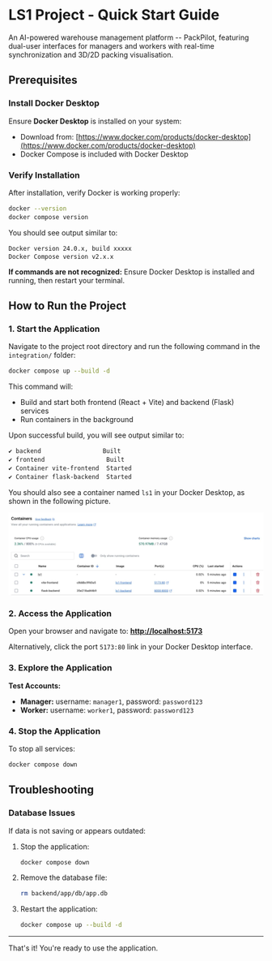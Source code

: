 # LS1 Project - Quick Start Guide

An AI-powered warehouse management platform -- PackPilot, featuring dual-user interfaces for managers and workers with real-time synchronization and 3D/2D packing visualisation.

## Prerequisites

### Install Docker Desktop

Ensure **Docker Desktop** is installed on your system:
- Download from: [https://www.docker.com/products/docker-desktop](https://www.docker.com/products/docker-desktop)
- Docker Compose is included with Docker Desktop

### Verify Installation

After installation, verify Docker is working properly:

```bash
docker --version
docker compose version
```

You should see output similar to:
```
Docker version 24.0.x, build xxxxx
Docker Compose version v2.x.x
```

**If commands are not recognized:** Ensure Docker Desktop is installed and running, then restart your terminal.

## How to Run the Project

### 1. Start the Application

Navigate to the project root directory and run the following command in the `integration/` folder:

```bash
docker compose up --build -d
```

This command will:
- Build and start both frontend (React + Vite) and backend (Flask) services
- Run containers in the background

Upon successful build, you will see output similar to:

```bash
✔ backend                 Built                                                                                                                0.0s 
✔ frontend                 Built                                                                                                                0.0s 
✔ Container vite-frontend  Started                                                                                                              1.2s 
✔ Container flask-backend  Started  
```

You should also see a container named `ls1` in your Docker Desktop, as shown in the following picture.

![Docker Desktop Containers](docker-containers.png)

### 2. Access the Application

Open your browser and navigate to: **[http://localhost:5173](http://localhost:5173)**

Alternatively, click the port `5173:80` link in your Docker Desktop interface.

### 3. Explore the Application

**Test Accounts:** 
- **Manager:** username: `manager1`, password: `password123`
- **Worker:** username: `worker1`, password: `password123`

### 4. Stop the Application

To stop all services:

```bash
docker compose down
```

## Troubleshooting

### Database Issues

If data is not saving or appears outdated:

1. Stop the application:
   ```bash
   docker compose down
   ```

2. Remove the database file:
   ```bash
   rm backend/app/db/app.db
   ```

3. Restart the application:
   ```bash
   docker compose up --build -d
   ```

---

That's it! You're ready to use the application.